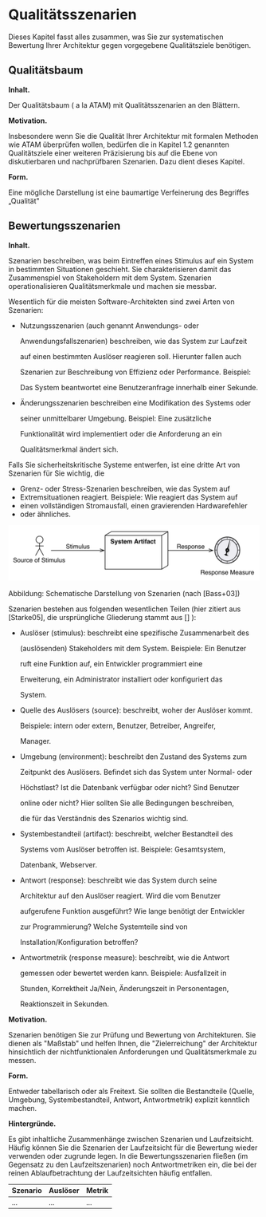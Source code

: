 # Qualitätsszenarien
Dieses Kapitel fasst alles zusammen, was Sie zur systematischen Bewertung Ihrer Architektur gegen vorgegebene Qualitätsziele benötigen.

## Qualitätsbaum
**Inhalt.**

Der Qualitätsbaum ( a la ATAM) mit Qualitätsszenarien an den Blättern.

**Motivation.**

Insbesondere wenn Sie die Qualität Ihrer Architektur mit formalen Methoden wie ATAM überprüfen wollen, bedürfen die in Kapitel 1.2 genannten Qualitätsziele einer weiteren Präzisierung bis auf die Ebene von diskutierbaren und nachprüfbaren Szenarien. Dazu dient dieses Kapitel.

**Form.**

Eine mögliche Darstellung ist eine baumartige Verfeinerung des Begriffes „Qualität"

## Bewertungsszenarien
**Inhalt.**

Szenarien beschreiben, was beim Eintreffen eines Stimulus auf ein System in bestimmten Situationen geschieht. Sie charakterisieren damit das Zusammenspiel von Stakeholdern mit dem System. Szenarien operationalisieren Qualitätsmerkmale und machen sie messbar.

Wesentlich für die meisten Software-Architekten sind zwei Arten von Szenarien:
- Nutzungsszenarien (auch genannt Anwendungs- oder

  Anwendungsfallszenarien) beschreiben, wie das System zur Laufzeit

  auf einen bestimmten Auslöser reagieren soll. Hierunter fallen auch

  Szenarien zur Beschreibung von Effizienz oder Performance. Beispiel:

  Das System beantwortet eine Benutzeranfrage innerhalb einer Sekunde.

- Änderungsszenarien beschreiben eine Modifikation des Systems oder

  seiner unmittelbarer Umgebung. Beispiel: Eine zusätzliche

  Funktionalität wird implementiert oder die Anforderung an ein

  Qualitätsmerkmal ändert sich.

Falls Sie sicherheitskritische Systeme entwerfen, ist eine dritte Art von Szenarien für Sie wichtig, die
- Grenz- oder Stress-Szenarien beschreiben, wie das System auf
- Extremsituationen reagiert. Beispiele: Wie reagiert das System auf
- einen vollständigen Stromausfall, einen gravierenden Hardwarefehler
- oder ähnliches.

![Szenarien](images/arc42_10_stimulus.png)

Abbildung: Schematische Darstellung von Szenarien (nach [Bass+03])

Szenarien bestehen aus folgenden wesentlichen Teilen (hier zitiert aus [Starke05], die ursprüngliche Gliederung stammt aus [] ):
- Auslöser (stimulus): beschreibt eine spezifische Zusammenarbeit des

  (auslösenden) Stakeholders mit dem System. Beispiele: Ein Benutzer

  ruft eine Funktion auf, ein Entwickler programmiert eine

  Erweiterung, ein Administrator installiert oder konfiguriert das

  System.

- Quelle des Auslösers (source): beschreibt, woher der Auslöser kommt.

  Beispiele: intern oder extern, Benutzer, Betreiber, Angreifer,

  Manager.

- Umgebung (environment): beschreibt den Zustand des Systems zum

  Zeitpunkt des Auslösers. Befindet sich das System unter Normal- oder

  Höchstlast? Ist die Datenbank verfügbar oder nicht? Sind Benutzer

  online oder nicht? Hier sollten Sie alle Bedingungen beschreiben,

  die für das Verständnis des Szenarios wichtig sind.

- Systembestandteil (artifact): beschreibt, welcher Bestandteil des

  Systems vom Auslöser betroffen ist. Beispiele: Gesamtsystem,

  Datenbank, Webserver.

- Antwort (response): beschreibt wie das System durch seine

  Architektur auf den Auslöser reagiert. Wird die vom Benutzer

  aufgerufene Funktion ausgeführt? Wie lange benötigt der Entwickler

  zur Programmierung? Welche Systemteile sind von

  Installation/Konfiguration betroffen?

- Antwortmetrik (response measure): beschreibt, wie die Antwort

  gemessen oder bewertet werden kann. Beispiele: Ausfallzeit in

  Stunden, Korrektheit Ja/Nein, Änderungszeit in Personentagen,

  Reaktionszeit in Sekunden.

**Motivation.**

Szenarien benötigen Sie zur Prüfung und Bewertung von Architekturen. Sie dienen als "Maßstab" und helfen Ihnen, die "Zielerreichung" der Architektur hinsichtlich der nichtfunktionalen Anforderungen und Qualitätsmerkmale zu messen.

**Form.**

Entweder tabellarisch oder als Freitext. Sie sollten die Bestandteile (Quelle, Umgebung, Systembestandteil, Antwort, Antwortmetrik) explizit kenntlich machen.

**Hintergründe.**

Es gibt inhaltliche Zusammenhänge zwischen Szenarien und Laufzeitsicht. Häufig können Sie die Szenarien der Laufzeitsicht für die Bewertung wieder verwenden oder zugrunde legen. In die Bewertungsszenarien fließen (im Gegensatz zu den Laufzeitszenarien) noch Antwortmetriken ein, die bei der reinen Ablaufbetrachtung der Laufzeitsichten häufig entfallen.

Szenario | Auslöser | Metrik
-------- | -------- | ------
...      | ...      | ...
